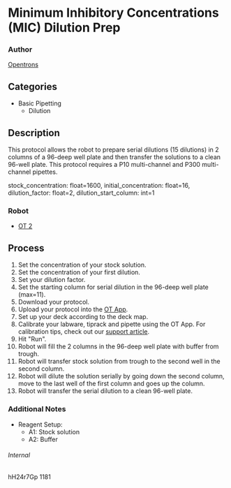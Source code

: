 # Minimum Inhibitory Concentrations (MIC) Dilution Prep

### Author
[Opentrons](http://www.opentrons.com/)

## Categories
* Basic Pipetting
    * Dilution

## Description
This protocol allows the robot to prepare serial dilutions (15 dilutions) in 2 columns of a 96-deep well plate and then transfer the solutions to a clean 96-well plate. This protocol requires a P10 multi-channel and P300 multi-channel pipettes.

stock_concentration: float=1600,
initial_concentration: float=16,
dilution_factor: float=2,
dilution_start_column: int=1
### Robot
* [OT 2](https://opentrons.com/ot-2)

## Process
1. Set the concentration of your stock solution.
2. Set the concentration of your first dilution.
3. Set your dilution factor.
4. Set the starting column for serial dilution in the 96-deep well plate (max=11).
5. Download your protocol.
6. Upload your protocol into the [OT App](https://opentrons.com/ot-app).
7. Set up your deck according to the deck map.
8. Calibrate your labware, tiprack and pipette using the OT App. For calibration tips, check out our [support article](https://support.opentrons.com/ot-2/getting-started-software-setup/deck-calibration).
9. Hit "Run".
10. Robot will fill the 2 columns in the 96-deep well plate with buffer from trough.
11. Robot will transfer stock solution from trough to the second well in the second column.
12. Robot will dilute the solution serially by going down the second column, move to the last well of the first column and goes up the column.
13. Robot will transfer the serial dilution to a clean 96-well plate.

### Additional Notes
* Reagent Setup:
    * A1: Stock solution
    * A2: Buffer

###### Internal
hH24r7Gp
1181
